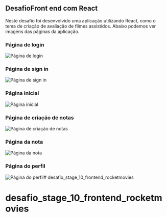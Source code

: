 ## DesafioFront end com React

Neste desafio foi desenvolvido uma aplicação utilizando React, como o tema de criação de avaliação de filmes assistidos.
Abaixo podemos ver imagens das páginas da aplicação.

### Página de login
![Página de login](/src/assets/image.png)

### Página de sign in
![Página de sign in](/src/assets/image-1.png)

### Página inicial
![Página inicial](/src/assets/image-2.png)

### Página de criação de notas
![Página de criação de notas](/src/assets/image-3.png)

### Página da nota
![Página da nota](/src/assets/image-4.png)

### Página do perfil
![Página do perfil](/src/assets/image-5.png)# desafio_stage_10_frontend_rocketmovies
# desafio_stage_10_frontend_rocketmovies
